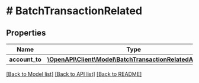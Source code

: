 # # BatchTransactionRelated

## Properties

Name | Type | Description | Notes
------------ | ------------- | ------------- | -------------
**account_to** | [**\OpenAPI\Client\Model\BatchTransactionRelatedAccountTo**](BatchTransactionRelatedAccountTo.md) |  | [optional]

[[Back to Model list]](../../README.md#models) [[Back to API list]](../../README.md#endpoints) [[Back to README]](../../README.md)
